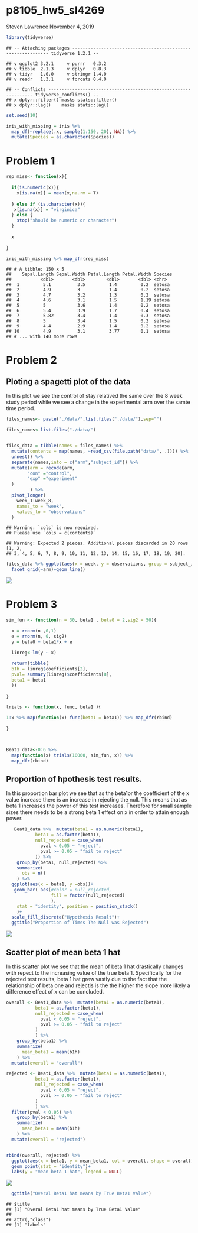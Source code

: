p8105\_hw5\_sl4269
================
Steven Lawrence
November 4, 2019

``` r
library(tidyverse)
```

    ## -- Attaching packages ------------------------------------------------------------- tidyverse 1.2.1 --

    ## v ggplot2 3.2.1     v purrr   0.3.2
    ## v tibble  2.1.3     v dplyr   0.8.3
    ## v tidyr   1.0.0     v stringr 1.4.0
    ## v readr   1.3.1     v forcats 0.4.0

    ## -- Conflicts ---------------------------------------------------------------- tidyverse_conflicts() --
    ## x dplyr::filter() masks stats::filter()
    ## x dplyr::lag()    masks stats::lag()

``` r
set.seed(10)

iris_with_missing = iris %>% 
  map_df(~replace(.x, sample(1:150, 20), NA)) %>%
  mutate(Species = as.character(Species))
```

Problem 1
=========

``` r
rep_miss<- function(x){
  
  if(is.numeric(x)){
    x[is.na(x)] = mean(x,na.rm = T)
  
  } else if (is.character(x)){
   x[is.na(x)] = "virginica"
  } else {
    stop("should be numeric or character")
  }
  
  x
  
}
```

``` r
iris_with_missing %>% map_dfr(rep_miss)
```

    ## # A tibble: 150 x 5
    ##    Sepal.Length Sepal.Width Petal.Length Petal.Width Species
    ##           <dbl>       <dbl>        <dbl>       <dbl> <chr>  
    ##  1         5.1          3.5         1.4         0.2  setosa 
    ##  2         4.9          3           1.4         0.2  setosa 
    ##  3         4.7          3.2         1.3         0.2  setosa 
    ##  4         4.6          3.1         1.5         1.19 setosa 
    ##  5         5            3.6         1.4         0.2  setosa 
    ##  6         5.4          3.9         1.7         0.4  setosa 
    ##  7         5.82         3.4         1.4         0.3  setosa 
    ##  8         5            3.4         1.5         0.2  setosa 
    ##  9         4.4          2.9         1.4         0.2  setosa 
    ## 10         4.9          3.1         3.77        0.1  setosa 
    ## # ... with 140 more rows

Problem 2
=========

Ploting a spagetti plot of the data
-----------------------------------

In this plot we see the control of stay relatived the same over the 8 week study period while we see a change in the experimental arm over the samte time period.

``` r
files_names<- paste("./data/",list.files("./data/"),sep="")

files_names<-list.files("./data/")


files_data = tibble(names = files_names) %>% 
  mutate(contents = map(names, ~read_csv(file.path("data/", .)))) %>% 
  unnest() %>% 
  separate(names,into = c("arm","subject_id")) %>%
  mutate(arm = recode(arm,
        "con" ="control",
        "exp" ="experiment"
  )
         ) %>% 
  pivot_longer(
    week_1:week_8,
    names_to = "week",
    values_to = "observations"
  ) 
```

    ## Warning: `cols` is now required.
    ## Please use `cols = c(contents)`

    ## Warning: Expected 2 pieces. Additional pieces discarded in 20 rows [1, 2,
    ## 3, 4, 5, 6, 7, 8, 9, 10, 11, 12, 13, 14, 15, 16, 17, 18, 19, 20].

``` r
files_data %>% ggplot(aes(x = week, y = observations, group = subject_id, col = subject_id))+geom_point() +
  facet_grid(~arm)+geom_line()
```

![](p8105_hw5_sl4269_files/figure-markdown_github/unnamed-chunk-4-1.png)

Problem 3
=========

``` r
sim_fun <- function(n = 30, beta1 , beta0 = 2,sig2 = 50){

  x = rnorm(n ,0,1)
  e = rnorm(n, 0, sig2)
  y = beta0 + beta1*x + e
  
  linreg<-lm(y ~ x)

  return(tibble(
  b1h = linreg$coefficients[2],
  pval= summary(linreg)$coefficients[8],
  beta1 = beta1
  ))
  
}

trials <- function(x, func, beta1 ){

1:x %>% map(function(x) func(beta1 = beta1)) %>% map_dfr(rbind) 
  
}



Beat1_data<-0:6 %>% 
  map(function(x) trials(10000, sim_fun, x)) %>% 
  map_dfr(rbind)
```

Proportion of hpothesis test results.
-------------------------------------

In this proportion bar plot we see that as the beta1or the coefficient of the x value increase there is an increase in rejecting the null. This means that as beta 1 increases the power of this test increases. Therefore for small sample sizes there needs to be a strong beta 1 effect on x in order to attain enough power.

``` r
   Beat1_data %>%  mutate(beta1 = as.numeric(beta1),
           beta1 = as.factor(beta1),
           null_rejected = case_when(
             pval < 0.05 ~ "reject",
             pval >= 0.05 ~ "fail to reject"
           )) %>% 
    group_by(beta1, null_rejected) %>% 
    summarize(
      obs = n()
    ) %>% 
  ggplot(aes(x = beta1, y =obs))+ 
   geom_bar( aes(#color = null_rejected, 
                 fill = factor(null_rejected)
                 ),
    stat = "identity", position = position_stack()
    )+
  scale_fill_discrete("Hypothesis Result")+
  ggtitle("Proportion of Times The Null was Rejected")
```

![](p8105_hw5_sl4269_files/figure-markdown_github/unnamed-chunk-6-1.png)

Scatter plot of mean beta 1 hat
-------------------------------

In this scatter plot we see that the mean of beta 1 hat drastically changes with repect to the increasing value of the true beta 1. Specifically for the rejected test results, beta 1 hat grew vastly due to the fact that the relationship of beta one and rejectis is the the higher the slope more likely a difference effect of x can be concluded.

``` r
overall <- Beat1_data %>%  mutate(beta1 = as.numeric(beta1),
           beta1 = as.factor(beta1),
           null_rejected = case_when(
             pval < 0.05 ~ "reject",
             pval >= 0.05 ~ "fail to reject"
           )
           ) %>% 
    group_by(beta1) %>% 
    summarize(
      mean_beta1 = mean(b1h)
    ) %>% 
  mutate(overall = "overall")

rejected <- Beat1_data %>%  mutate(beta1 = as.numeric(beta1),
           beta1 = as.factor(beta1),
           null_rejected = case_when(
             pval < 0.05 ~ "reject",
             pval >= 0.05 ~ "fail to reject"
           )
           ) %>% 
  filter(pval < 0.05) %>% 
    group_by(beta1) %>%
    summarize(
      mean_beta1 = mean(b1h)
    ) %>% 
  mutate(overall = "rejected")


rbind(overall, rejected) %>% 
  ggplot(aes(x = beta1, y = mean_beta1, col = overall, shape = overall))+
  geom_point(stat = "identity")+
  labs(y = "mean beta 1 hat", legend = NULL)
```

![](p8105_hw5_sl4269_files/figure-markdown_github/unnamed-chunk-7-1.png)

``` r
  ggtitle("Overal Beta1 hat means by True Beta1 Value")
```

    ## $title
    ## [1] "Overal Beta1 hat means by True Beta1 Value"
    ## 
    ## attr(,"class")
    ## [1] "labels"
